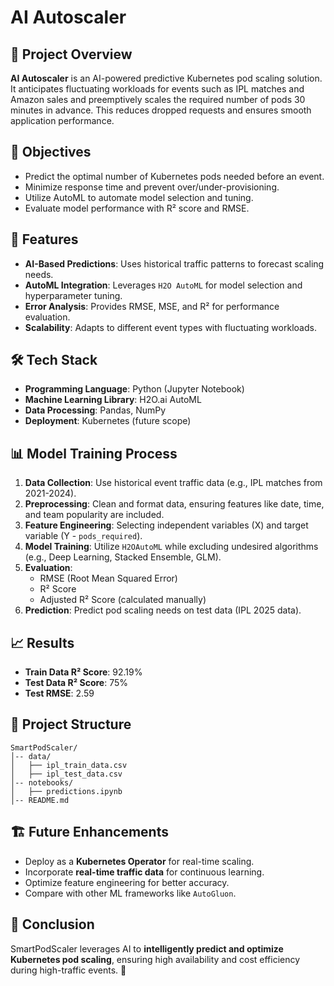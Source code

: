 # AI Autoscaler

## 📌 Project Overview
**AI Autoscaler** is an AI-powered predictive Kubernetes pod scaling solution. It anticipates fluctuating workloads for events such as IPL matches and Amazon sales and preemptively scales the required number of pods 30 minutes in advance. This reduces dropped requests and ensures smooth application performance.

## 🎯 Objectives
- Predict the optimal number of Kubernetes pods needed before an event.
- Minimize response time and prevent over/under-provisioning.
- Utilize AutoML to automate model selection and tuning.
- Evaluate model performance with R² score and RMSE.

## 🚀 Features
- **AI-Based Predictions**: Uses historical traffic patterns to forecast scaling needs.
- **AutoML Integration**: Leverages `H2O AutoML` for model selection and hyperparameter tuning.
- **Error Analysis**: Provides RMSE, MSE, and R² for performance evaluation.
- **Scalability**: Adapts to different event types with fluctuating workloads.

## 🛠️ Tech Stack
- **Programming Language**: Python (Jupyter Notebook)
- **Machine Learning Library**: H2O.ai AutoML
- **Data Processing**: Pandas, NumPy
- **Deployment**: Kubernetes (future scope)

## 📊 Model Training Process
1. **Data Collection**: Use historical event traffic data (e.g., IPL matches from 2021-2024).
2. **Preprocessing**: Clean and format data, ensuring features like date, time, and team popularity are included.
3. **Feature Engineering**: Selecting independent variables (X) and target variable (Y - `pods_required`).
4. **Model Training**: Utilize `H2OAutoML` while excluding undesired algorithms (e.g., Deep Learning, Stacked Ensemble, GLM).
5. **Evaluation**:
   - RMSE (Root Mean Squared Error)
   - R² Score
   - Adjusted R² Score (calculated manually)
6. **Prediction**: Predict pod scaling needs on test data (IPL 2025 data).

## 📈 Results
- **Train Data R² Score**: 92.19%
- **Test Data R² Score**: 75%
- **Test RMSE**: 2.59

## 📂 Project Structure
```
SmartPodScaler/
│-- data/
│   ├── ipl_train_data.csv
│   ├── ipl_test_data.csv
│-- notebooks/
│   ├── predictions.ipynb
│-- README.md
```

## 🏗️ Future Enhancements
- Deploy as a **Kubernetes Operator** for real-time scaling.
- Incorporate **real-time traffic data** for continuous learning.
- Optimize feature engineering for better accuracy.
- Compare with other ML frameworks like `AutoGluon`.

## 🏁 Conclusion
SmartPodScaler leverages AI to **intelligently predict and optimize Kubernetes pod scaling**, ensuring high availability and cost efficiency during high-traffic events. 🚀


